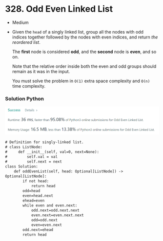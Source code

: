 # 328. Odd Even Linked List

* Medium
*   Given the `head` of a singly linked list, group all the nodes with odd indices together followed by the nodes with even indices, and return _the reordered list_.

    The **first** node is considered **odd**, and the **second** node is **even**, and so on.

    Note that the relative order inside both the even and odd groups should remain as it was in the input.

    You must solve the problem in `O(1)` extra space complexity and `O(n)` time complexity.

### Solution Python&#x20;

![](<../.gitbook/assets/image (4) (1) (1).png>)

```
# Definition for singly-linked list.
# class ListNode:
#     def __init__(self, val=0, next=None):
#         self.val = val
#         self.next = next
class Solution:
    def oddEvenList(self, head: Optional[ListNode]) -> Optional[ListNode]:
        if not head:
            return head
        odd=head
        even=head.next
        ehead=even
        while even and even.next:
            odd.next=odd.next.next
            even.next=even.next.next
            odd=odd.next
            even=even.next
        odd.next=ehead
        return head
```
